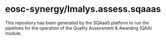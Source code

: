 <!--
SPDX-FileCopyrightText: Copyright contributors to the Software Quality Assurance as a Service (SQAaaS) project <sqaaas@ibergrid.eu>

SPDX-License-Identifier: GPL-3.0-only
-->

# eosc-synergy/Imalys.assess.sqaaas
This repository has been generated by the SQAaaS platform to run the pipelines
for the operation of the
Quality Assessment & Awarding (QAA)
module.